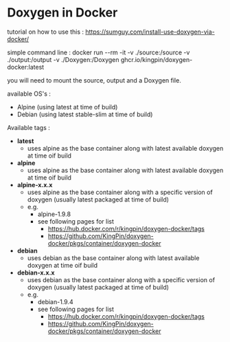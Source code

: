 
# Doxygen in Docker

tutorial on how to use this : https://sumguy.com/install-use-doxygen-via-docker/

simple command line : docker run --rm -it -v ./source:/source -v ./output:/output -v ./Doxygen:/Doxygen ghcr.io/kingpin/doxygen-docker:latest

you will need to mount the source, output and a Doxygen file.

available OS's : 

 - Alpine (using latest at time of build)
 - Debian (using latest stable-slim at time of build)

Available tags :

 - **latest**
	 - uses alpine as the base container along with latest available doxygen at time oif build
 - **alpine**
	 - uses alpine as the base container along with latest available doxygen at time oif build
 - **alpine-x.x.x**
	 - uses alpine as the base container along with a specific version of doxygen (usually latest packaged at time of build)
	 - e.g.
		 - alpine-1.9.8
		 - see following pages for list
			 - https://hub.docker.com/r/kingpin/doxygen-docker/tags
			 - https://github.com/KingPin/doxygen-docker/pkgs/container/doxygen-docker
 - **debian**
	 - uses debian as the base container along with latest available doxygen at time oif build
 - **debian-x.x.x**
	 - uses debian as the base container along with a specific version of doxygen (usually latest packaged at time of build)
	 - e.g.
		 - debian-1.9.4
		 - see following pages for list
			 - https://hub.docker.com/r/kingpin/doxygen-docker/tags
			 - https://github.com/KingPin/doxygen-docker/pkgs/container/doxygen-docker	
